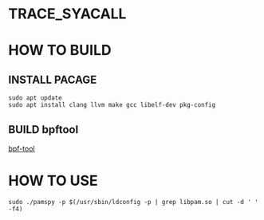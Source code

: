 # TRACE_SYACALL

# HOW TO BUILD

## INSTALL PACAGE
```
sudo apt update
sudo apt install clang llvm make gcc libelf-dev pkg-config
```

## BUILD bpftool
[bpf-tool](https://github.com/libbpf/bpftool)


# HOW TO USE
```
sudo ./pamspy -p $(/usr/sbin/ldconfig -p | grep libpam.so | cut -d ' ' -f4)
```
